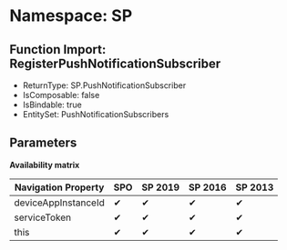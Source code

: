 # Namespace: SP

## Function Import: RegisterPushNotificationSubscriber

- ReturnType: SP.PushNotificationSubscriber
- IsComposable: false
- IsBindable: true
- EntitySet: PushNotificationSubscribers

## Parameters

**Availability matrix**

Navigation Property | SPO | SP 2019 | SP 2016 | SP 2013
----------|-----|---------|---------|--------
deviceAppInstanceId | ✔ | ✔ | ✔ | ✔
serviceToken | ✔ | ✔ | ✔ | ✔
this | ✔ | ✔ | ✔ | ✔
